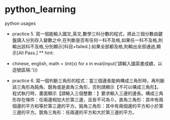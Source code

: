 # python_learning
python usages
* practice 5. 寫一個能輸入國文,英文,數學三科分數的程式，將此三個分數由鍵盤讀入分別存入變數之中,在判斷是否有任何一科不及格,如果任一科不及格,則輸出該科不及格,分別顯示[科目+failed.]:如果全部都及格,則輸出全部通過,顯示[All Pass.]
** hint:
* chinese, english, math = (int(x) for x in eval(input('請輸入國英書成績，以逗號區隔:')))


* practice 6. 寫一個判斷三角形的程式：當三個邊長能夠構成三角形時，再判斷該三角形為鈍角、銳角或是直角三角形，否則請顯示【不可以構成三角形】。程式執行時，畫面顯示【請輸入三個整數：】要求輸入三邊的邊長。構成三角形存在條件：任兩邊相加大於第三邊，且皆不可為０。直角三角形：其中有兩個邊的平方和等於第三邊的平方。鈍角三角形：其中有兩個邊的平方和小於第三邊的平方。銳角三角形：任兩邊的平方和大於第三邊的平方。
